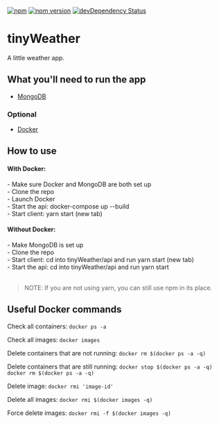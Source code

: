 [![npm](https://img.shields.io/npm/v/npm.svg?maxAge=2592000)]()
[![npm version](https://badge.fury.io/js/express.svg)](https://badge.fury.io/js/express)
[![devDependency Status](https://david-dm.org/dandeller/scaffold/dev-status.svg)](https://david-dm.org/dwyl/esta#info=devDependencies)

# tinyWeather
A little weather app.

<h2>What you'll need to run the app</h2>
<ul>
  <li><a href='https://www.mongodb.com/'>MongoDB</a></li>
</ul>
<h3>Optional</h3>
<ul>
  <li><a href='https://docs.docker.com/desktop/'>Docker</a></li>
</ul> 

<h2>How to use</h2>
<h4>With Docker:</h4>
  - Make sure Docker and MongoDB are both set up<br />
  - Clone the repo<br />
  - Launch Docker<br />
  - Start the api: docker-compose up --build<br />
  - Start client: yarn start (new tab)<br />

<h4>Without Docker:</h4>
  - Make MongoDB is set up<br />
  - Clone the repo<br />
  - Start client: cd into tinyWeather/api and run yarn start (new tab)<br />
  - Start the api: cd into tinyWeather/api and run yarn start<br />
  <br/>
  
> NOTE: If you are not using yarn, you can still use npm in its place.

<h2>Useful Docker commands</h2>

Check all containers: `docker ps -a`

Check all images: `docker images`

Delete containers that are not running: `docker rm $(docker ps -a -q)`

Delete containers that are still running: `docker stop $(docker ps -a -q) docker rm $(docker ps -a -q)`

Delete image: `docker rmi 'image-id'`

Delete all images: `docker rmi $(docker images -q)`

Force delete images: `docker rmi -f $(docker images -q)`
